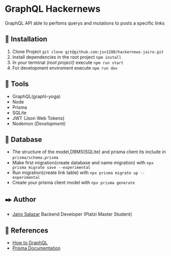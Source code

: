 # GraphQL Hackernews

GraphQL API able to perfoms querys and mutations to posts a specific links

## :hammer: Installation
1. Clone Project `git clone git@github.com:jsv1280/hackernews-jairo.git`
2. Install dependencies in the root project `npm install`
3. In your terminal _(root project)_ execute `npm run start`
4. For development enviroment execute `npm run dev`

## :wrench: Tools

* GraphQL(graphl-yoga)
* Node
* Prisma
* SQLite
* JWT (Json Web Tokens)
* Nodemon _(Development)_
 
## :file_folder: Database ##
- The structure of the model,DBMS(SQLite) and prisma client its include in `prisma/schema.prisma`
- Make first migration(create database and name migration) with `npx prisma migrate save --experimental`
- Run migration(create link table) with `npx prisma migrate up --experimental`
- Create your prisma client model with `npx prisma generate`

## :black_nib: Author
-  [Jairo Salazar][github_url] Backend Developer (Platzi Master Student)

## :telescope: References
- [How to GraphQL][graphl_url]
- [Prisma Documentation][prisma_url]

[graphl_url]:https://www.howtographql.com/
[github_url]: https://github.com/jsv1280
[prisma_url]: https://www.prisma.io/docs/